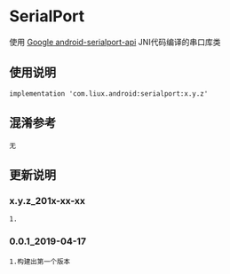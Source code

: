 ﻿SerialPort
===
使用 [Google android-serialport-api](https://code.google.com/p/android-serialport-api) JNI代码编译的串口库类

使用说明
---
```
implementation 'com.liux.android:serialport:x.y.z'
```

混淆参考
---
```
无
```

更新说明
---
### x.y.z_201x-xx-xx
    1.

### 0.0.1_2019-04-17
    1.构建出第一个版本